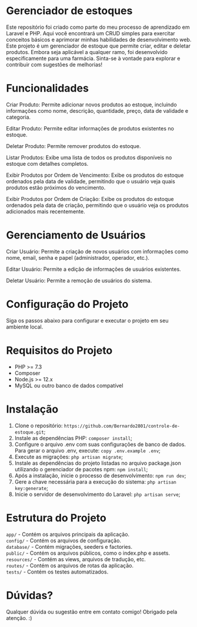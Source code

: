 # Gerenciador de estoques

Este repositório foi criado como parte do meu processo de aprendizado em Laravel e PHP. Aqui você encontrará um CRUD simples para exercitar conceitos básicos e aprimorar minhas habilidades de desenvolvimento web. Este projeto é um gerenciador de estoque que permite criar, editar e deletar produtos. Embora seja aplicável a qualquer ramo, foi desenvolvido especificamente para uma farmácia. Sinta-se à vontade para explorar e contribuir com sugestões de melhorias!

# Funcionalidades
Criar Produto:
Permite adicionar novos produtos ao estoque, incluindo informações como nome, descrição, quantidade, preço, data de validade e categoria.

Editar Produto:
Permite editar informações de produtos existentes no estoque.

Deletar Produto:
Permite remover produtos do estoque.

Listar Produtos:
Exibe uma lista de todos os produtos disponíveis no estoque com detalhes completos.

Exibir Produtos por Ordem de Vencimento:
Exibe os produtos do estoque ordenados pela data de validade, permitindo que o usuário veja quais produtos estão próximos do vencimento.

Exibir Produtos por Ordem de Criação:
Exibe os produtos do estoque ordenados pela data de criação, permitindo que o usuário veja os produtos adicionados mais recentemente.

# Gerenciamento de Usuários
Criar Usuário:
Permite a criação de novos usuários com informações como nome, email, senha e papel (administrador, operador, etc.).

Editar Usuário:
Permite a edição de informações de usuários existentes.

Deletar Usuário:
Permite a remoção de usuários do sistema.

# Configuração do Projeto
Siga os passos abaixo para configurar e executar o projeto em seu ambiente local.

<h1>Requisitos do Projeto</h1>
    <ul>
        <li>PHP &gt;= 7.3</li>
        <li>Composer</li>
        <li>Node.js &gt;= 12.x</li>
        <li>MySQL ou outro banco de dados compatível</li>
    </ul>

# Instalação

1. Clone o repositório: `https://github.com/Bernardo2801/controle-de-estoque.git`;
2. Instale as dependências PHP: `composer install`;
3. Configure o arquivo .env com suas configurações de banco de dados. Para gerar o arquivo .env, execute: `copy .env.example .env`;
4. Execute as migrações: `php artisan migrate`;
5. Instale as dependências do projeto listadas no arquivo package.json utilizando o gerenciador de pacotes npm: `npm install`;
6. Após a instalação, inicie o processo de desenvolvimento: `npm run dev`;
7. Gere a chave necessária para a execução do sistema: `php artisan key:generate`;
8. Inicie o servidor de desenvolvimento do Laravel: `php artisan serve`;

# Estrutura do Projeto

`app/` - Contém os arquivos principais da aplicação. <br>
`config/` - Contém os arquivos de configuração. <br>
`database/` - Contém migrações, seeders e factories. <br>
`public/` - Contém os arquivos públicos, como o index.php e assets. <br>
`resources/` - Contém as views, arquivos de tradução, etc. <br>
`routes/` - Contém os arquivos de rotas da aplicação. <br>
`tests/` - Contém os testes automatizados.<br>

# Dúvidas?
Qualquer dúvida ou sugestão entre em contato comigo! Obrigado pela atenção. :) <br>

